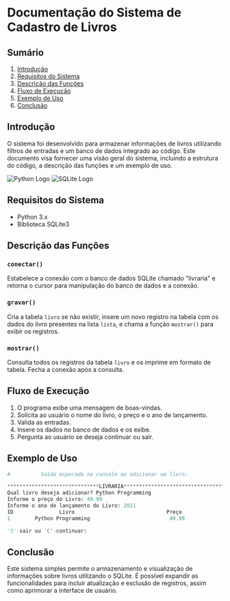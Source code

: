 
# Documentação do Sistema de Cadastro de Livros

## Sumário
1. [Introdução](#introdução)
2. [Requisitos do Sistema](#requisitos-do-sistema)
3. [Descrição das Funções](#descrição-das-funções)
4. [Fluxo de Execução](#fluxo-de-execução)
5. [Exemplo de Uso](#exemplo-de-uso)
6. [Conclusão](#conclusão)

## Introdução
O sistema foi desenvolvido para armazenar informações de livros utilizando filtros de entradas e um banco de dados integrado ao código. Este documento visa fornecer uma visão geral do sistema, incluindo a estrutura do código, a descrição das funções e um exemplo de uso.

![Python Logo](https://www.python.org/static/community_logos/python-logo.png)
![SQLite Logo](https://www.sqlite.org/images/sqlite370_banner.gif)

## Requisitos do Sistema
- Python 3.x
- Biblioteca SQLite3

## Descrição das Funções

### `conectar()`
Estabelece a conexão com o banco de dados SQLite chamado "livraria" e retorna o cursor para manipulação do banco de dados e a conexão.

### `gravar()`
Cria a tabela `livro` se não existir, insere um novo registro na tabela com os dados do livro presentes na lista `lista`, e chama a função `mostrar()` para exibir os registros.

### `mostrar()`
Consulta todos os registros da tabela `livro` e os imprime em formato de tabela. Fecha a conexão após a consulta.

## Fluxo de Execução
1. O programa exibe uma mensagem de boas-vindas.
2. Solicita ao usuário o nome do livro, o preço e o ano de lançamento.
3. Valida as entradas.
4. Insere os dados no banco de dados e os exibe.
5. Pergunta ao usuário se deseja continuar ou sair.

## Exemplo de Uso
```python
#          Saída esperada no console ao adicionar um livro:

******************************LIVRARIA****************************************
Qual livro deseja adicionar? Python Programming
Informe o preço do Livro: 49.99
Informe o ano de lançamento do Livro: 2021
ID               Livro                              Preço                  Ano
1        Python Programming                          49.99                2021

'S'-sair ou 'C'-continuar: 
```

## Conclusão
Este sistema simples permite o armazenamento e visualização de informações sobre livros utilizando o SQLite. É possível expandir as funcionalidades para incluir atualização e exclusão de registros, assim como aprimorar a interface de usuário.

